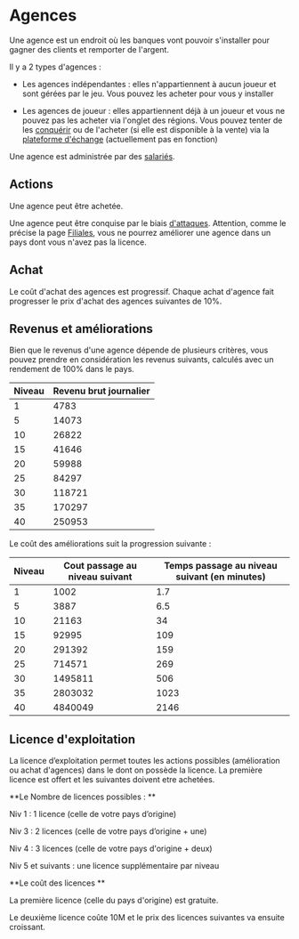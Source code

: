 # Agences

Une agence est un endroit où les banques vont pouvoir s'installer pour gagner des clients et remporter de l'argent.

Il y a 2 types d'agences :


*  Les agences indépendantes : elles n'appartiennent à aucun joueur et sont gérées par le jeu. Vous pouvez les acheter pour vous y installer

*  Les agences de joueur : elles appartiennent déjà à un joueur et vous ne pouvez pas les acheter via l'onglet des régions. Vous pouvez tenter de les [conquérir](/wiki/conquete) ou de l'acheter (si elle est disponible à la vente) via la [plateforme d'échange](/plateforme_echange) (actuellement pas en fonction) 

Une agence est administrée par des [salariés](/wiki/salaries).

## Actions

Une agence peut être achetée.

Une agence peut être conquise par le biais [d'attaques](/wiki/attaques). Attention, comme le précise la page [Filiales](/wiki/filiales), vous ne pourrez améliorer une agence dans un pays dont vous n'avez pas la licence.

## Achat

Le coût d'achat des agences est progressif. Chaque achat d'agence fait progresser le prix d'achat des agences suivantes de 10%.

## Revenus et améliorations

Bien que le revenus d'une agence dépende de plusieurs critères, vous pouvez prendre en considération les revenus suivants, calculés avec un rendement de 100% dans le pays.


 | Niveau | Revenu brut journalier | 
 | ------ | ---------------------- | 
 | 1      | 4783                   | 
 | 5      | 14073                  | 
 | 10     | 26822                  | 
 | 15     | 41646                  | 
 | 20     | 59988                  | 
 | 25     | 84297                  | 
 | 30     | 118721                 | 
 | 35     | 170297                 | 
 | 40     | 250953                 | 

Le coût des améliorations suit la progression suivante :

 | Niveau | Cout passage au niveau suivant | Temps passage au niveau suivant (en minutes) | 
 | ------ | ------------------------------ | -------------------------------------------- | 
 | 1      | 1002                           | 1.7                                          | 
 | 5      | 3887                           | 6.5                                          | 
 | 10     | 21163                          | 34                                           | 
 | 15     | 92995                          | 109                                          | 
 | 20     | 291392                         | 159                                          | 
 | 25     | 714571                         | 269                                          | 
 | 30     | 1495811                        | 506                                          | 
 | 35     | 2803032                        | 1023                                         | 
 | 40     | 4840049                        | 2146                                         | 

## Licence d'exploitation

La licence d’exploitation permet toutes les actions possibles (amélioration ou achat d'agences) dans le dont on possède la licence.  La première licence est offert et les suivantes doivent etre achetées.

**Le Nombre de licences possibles : **

Niv 1 : 1 licence (celle de votre pays d’origine)

Niv 3 : 2 licences (celle de votre pays d’origine + une)

Niv 4 : 3 licences (celle de votre pays d'origine + deux)

Niv 5 et suivants : une licence supplémentaire par niveau


**Le coût des licences **

La première licence (celle du pays d'origine) est gratuite.

Le deuxième licence coûte 10M et le prix des licences suivantes va ensuite croissant.



